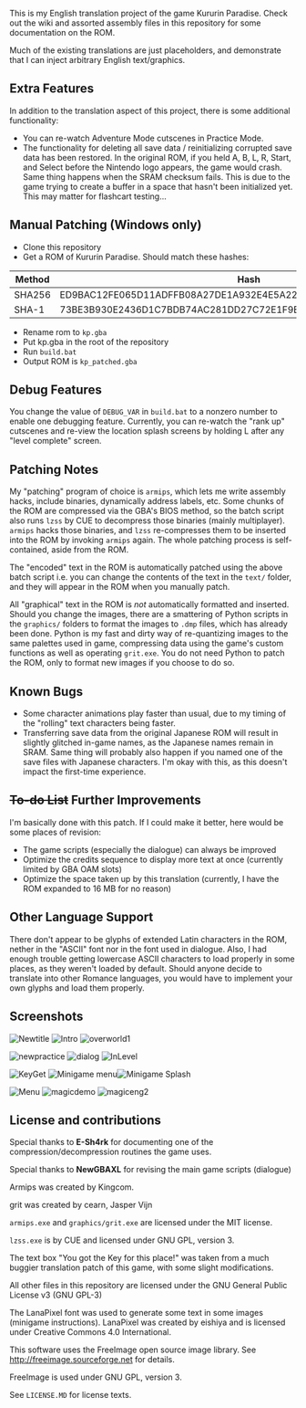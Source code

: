 This is my English translation project of the game Kururin Paradise. Check out the wiki and assorted assembly files in this repository for some documentation on the ROM.

Much of the existing translations are just placeholders, and demonstrate that I can inject arbitrary English text/graphics.

## Extra Features

In addition to the translation aspect of this project, there is some additional functionality:
* You can re-watch Adventure Mode cutscenes in Practice Mode.
* The functionality for deleting all save data / reinitializing corrupted save data has been restored. In the original ROM, if you held A, B, L, R, Start, and Select before the Nintendo logo appears, the game would crash. Same thing happens when the SRAM checksum fails. This is due to the game trying to create a buffer in a space that hasn't been initialized yet. This may matter for flashcart testing...

## Manual Patching (Windows only)

* Clone this repository
* Get a ROM of Kururin Paradise. Should match these hashes:

Method | Hash
------- | ------------------------------------------------------------
SHA256 | ED9BAC12FE065D11ADFFB08A27DE1A932E4E5A22CBF6B4B24FE28EF49F5385D2 
SHA-1 | 73BE3B930E2436D1C7BDB74AC281DD27C72E1F9E

* Rename rom to `kp.gba`
* Put kp.gba in the root of the repository
* Run `build.bat`
* Output ROM is `kp_patched.gba`

## Debug Features

You change the value of `DEBUG_VAR` in `build.bat` to a nonzero number to enable one debugging feature. Currently, you can re-watch the "rank up" cutscenes and re-view the location splash screens by holding L after any "level complete" screen.

## Patching Notes

My "patching" program of choice is `armips`, which lets me write assembly hacks, include binaries, dynamically address labels, etc. Some chunks of the ROM are compressed via the GBA's BIOS method, so the batch script also runs `lzss` by CUE to decompress those binaries (mainly multiplayer). `armips` hacks those binaries, and `lzss` re-compresses them to be inserted into the ROM by invoking `armips` again. The whole patching process is self-contained, aside from the ROM.

The "encoded" text in the ROM is automatically patched using the above batch script i.e. you can change the contents of the text in the `text/` folder, and they will appear in the ROM when you manually patch.

All "graphical" text in the ROM is _not_ automatically formatted and inserted. Should you change the images, there are a smattering of Python scripts in the `graphics/` folders to format the images to `.dmp` files, which has already been done. Python is my fast and dirty way of re-quantizing images to the same palettes used in game, compressing data using the game's custom functions as well as operating `grit.exe`. You do not need Python to patch the ROM, only to format new images if you choose to do so.

## Known Bugs

* Some character animations play faster than usual, due to my timing of the "rolling" text characters being faster.
* Transferring save data from the original Japanese ROM will result in slightly glitched in-game names, as the Japanese names remain in SRAM. Same thing will probably also happen if you named one of the save files with Japanese characters. I'm okay with this, as this doesn't impact the first-time experience.

## ~~To-do List~~ Further Improvements

I'm basically done with this patch. If I could make it better, here would be some places of revision:

* The game scripts (especially the dialogue) can always be improved
* Optimize the credits sequence to display more text at once (currently limited by GBA OAM slots)
* Optimize the space taken up by this translation (currently, I have the ROM expanded to 16 MB for no reason)

## Other Language Support

There don't appear to be glyphs of extended Latin characters in the ROM, nether in the "ASCII" font nor in the font used in dialogue. Also, I had enough trouble getting lowercase ASCII characters to load properly in some places, as they weren't loaded by default. Should anyone decide to translate into other Romance languages, you would have to implement your own glyphs and load them properly.

## Screenshots

![Newtitle](https://user-images.githubusercontent.com/73413313/249013413-b3a88ca7-2922-49fc-bc88-9af111db4c3e.png)
![Intro](https://user-images.githubusercontent.com/73413313/118182581-2e549d00-b407-11eb-9249-e57a80671997.png)
![overworld1](https://github.com/Dimedime-d/kptranslation/assets/73413313/efca7050-6a9e-45a8-a4b0-c50be96f043b)

![newpractice](https://github.com/Dimedime-d/kptranslation/assets/73413313/c2728a86-7247-4549-bf1a-c0def0d0ddf0)
![dialog](https://github.com/Dimedime-d/kptranslation/assets/73413313/c9aedc5f-0458-4db8-94c1-ff16f206b9a8)
![InLevel](https://user-images.githubusercontent.com/73413313/145758653-84e19125-517c-466a-ac73-6962bdfc3aaa.png)

![KeyGet](https://user-images.githubusercontent.com/73413313/249255538-0c87b23d-1586-4ee4-b17d-c7962f135be7.png)
![Minigame menu](https://user-images.githubusercontent.com/73413313/118183148-c6528680-b407-11eb-8706-71e3966a8baa.png)![Minigame Splash](https://user-images.githubusercontent.com/73413313/145687348-8cca6643-1bc8-4d63-8a88-7d76131696d0.png)

![Menu](https://user-images.githubusercontent.com/73413313/249256101-db3d1cc3-6e8f-4e57-a003-8a5c84dd1b40.png)
![magicdemo](https://github.com/Dimedime-d/kptranslation/assets/73413313/7967a269-ad59-4107-b8c5-06f8f2ebc1ff)
![magiceng2](https://github.com/Dimedime-d/kptranslation/assets/73413313/792843a8-1fea-40dd-829c-baa4bfd1c238)

## License and contributions

Special thanks to **E-Sh4rk** for documenting one of the compression/decompression routines the game uses.

Special thanks to **NewGBAXL** for revising the main game scripts (dialogue)

Armips was created by Kingcom.

grit was created by cearn, Jasper Vijn

`armips.exe` and `graphics/grit.exe` are licensed under the MIT license.

`lzss.exe` is by CUE and licensed under GNU GPL, version 3.

The text box "You got the Key for this place!" was taken from a much buggier translation patch of this game, with some slight modifications.

All other files in this repository are licensed under the GNU General Public License v3 (GNU GPL-3)

The LanaPixel font was used to generate some text in some images (minigame instructions). LanaPixel was created by eishiya and is licensed under Creative Commons 4.0 International.

This software uses the FreeImage open source image library. See http://freeimage.sourceforge.net for details.

FreeImage is used under GNU GPL, version 3. 

See `LICENSE.MD` for license texts.
